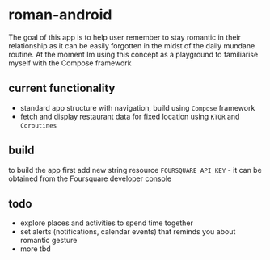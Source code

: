 
# roman-android  
The goal of this app is to help user remember to stay romantic in their relationship as it can be easily forgotten in the midst of the daily mundane routine. At the moment Im using this concept as a playground to familiarise myself with the Compose framework  

## current functionality
- standard app structure with navigation, build using `Compose` framework
- fetch and display restaurant data for fixed location using `KTOR` and `Coroutines`

## build  
to build the app first add new string resource `FOURSQUARE_API_KEY` - it can be obtained from the Foursquare developer [console](https://foursquare.com/developers/)

## todo
- explore places and activities to spend time together
- set alerts (notifications, calendar events) that reminds you about romantic gesture  
- more tbd
